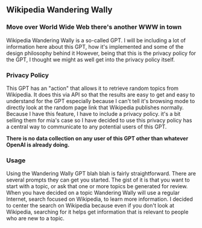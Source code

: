 ## Wikipedia Wandering Wally 

### Move over World Wide Web there's another WWW in town

Wikipedia Wandering Wally is a so-called GPT. I will be including a lot of information here about this GPT, how it's implemented and some of the design philosophy behind it   However, being that this is the privacy policy for the GPT, I thought we might as well get into the privacy policy itself. 

### Privacy Policy

This GPT has an "action" that allows it to retrieve random topics from Wikipedia. It does this via API so that the results are easy to get and easy to understand for the GPT especially because I can't tell it's browsing mode to directly look at the random page link that Wikipedia publishes normally. Because I have this feature, I have to include a privacy policy. it's a bit selling them for mia's case so I have decided to use this privacy policy has a central way to communicate to any potential users of this GPT.

**There is no data collection on any user of this GPT other than whatever OpenAI is already doing.**

### Usage

Using the Wandering Wally GPT blah blah is fairly straightforward. There are several prompts they can get you started. The gist of it is that you want to start with a topic, or ask that one or more topics be generated for review. When you have decided on a topic Wandering Wally will use a regular Internet, search focused on Wikipedia, to learn more information. I decided to center the search on Wikipedia because even if you don't look at Wikipedia, searching for it helps get information that is relevant to people who are new to a topic. 

